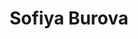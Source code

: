 ---
title: "Sofiya Burova"
first_name: Sofiya
last_name: Burova
role: PhD Student
organizations:
  - name: Universitat Pompeu Fabra
user_groups:
  - Grad Students
---